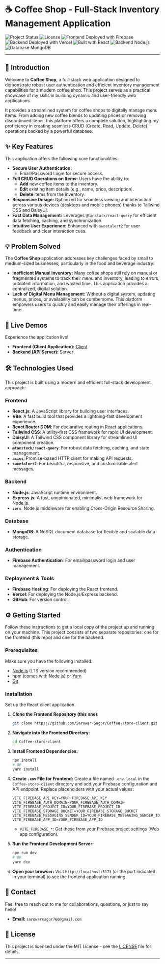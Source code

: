 # ☕ Coffee Shop - Full-Stack Inventory Management Application

![Project Status](https://img.shields.io/badge/Status-Live-brightgreen)
![License](https://img.shields.io/badge/License-MIT-blue.svg)
![Frontend Deployed with Firebase](https://img.shields.io/badge/Frontend_Deployed-Firebase-orange?logo=firebase)
![Backend Deployed with Vercel](https://img.shields.io/badge/Backend_Deployed-Vercel-black?logo=vercel)
![Built with React](https://img.shields.io/badge/Built%20With-React-61DAFB?logo=react&logoColor=white)
![Backend Node.js](https://img.shields.io/badge/Backend-Node.js-339933?logo=node.js&logoColor=white)
![Database MongoDB](https://img.shields.io/badge/Database-MongoDB-47A248?logo=mongodb&logoColor=white)

---

## 🌟 Introduction

Welcome to **Coffee Shop**, a full-stack web application designed to demonstrate robust user authentication and efficient inventory management capabilities for a modern coffee shop. This project serves as a practical showcase of my skills in building dynamic and user-friendly web applications.

It provides a streamlined system for coffee shops to digitally manage menu items. From adding new coffee blends to updating prices or removing discontinued items, this platform offers a complete solution, highlighting my proficiency in creating seamless CRUD (Create, Read, Update, Delete) operations backed by a powerful database.

## ✨ Key Features

This application offers the following core functionalities:

*   **Secure User Authentication:**
    *   Email/Password Login for secure access.
*   **Full CRUD Operations on Items:** Users have the ability to:
    *   **Add** new coffee items to the inventory.
    *   **Edit** existing item details (e.g., name, price, description).
    *   **Delete** items from the inventory.
*   **Responsive Design:** Optimized for seamless viewing and interaction across various devices (desktops and mobile phones) thanks to Tailwind CSS and DaisyUI.
*   **Fast Data Management:** Leverages `@tanstack/react-query` for efficient data fetching, caching, and synchronization.
*   **Intuitive User Experience:** Enhanced with `sweetalert2` for user feedback and clear interaction cues.

## 💡 Problem Solved

The **Coffee Shop** application addresses key challenges faced by small to medium-sized businesses, particularly in the food and beverage industry:

*   **Inefficient Manual Inventory:** Many coffee shops still rely on manual or fragmented systems to track their menu and inventory, leading to errors, outdated information, and wasted time. This application provides a centralized, digital solution.
*   **Lack of Digital Menu Management:** Without a digital system, updating menus, prices, or availability can be cumbersome. This platform empowers users to quickly and easily manage their offerings in real-time.

## 🚀 Live Demos

Experience the application live!

*   **Frontend (Client Application):** [Client](https://coffee-store-8ddda.web.app/)
*   **Backend (API Server):** [Server](https://vercel.com/sarowar-sagors-projects/coffee-store-server)

## 🛠️ Technologies Used

This project is built using a modern and efficient full-stack development approach:

### Frontend
*   **React.js**: A JavaScript library for building user interfaces.
*   **Vite**: A fast build tool that provides a lightning-fast development experience.
*   **React Router DOM**: For declarative routing in React applications.
*   **Tailwind CSS**: A utility-first CSS framework for rapid UI development.
*   **DaisyUI**: A Tailwind CSS component library for streamlined UI component creation.
*   **`@tanstack/react-query`**: For robust data fetching, caching, and state management.
*   **`axios`**: Promise-based HTTP client for making API requests.
*   **`sweetalert2`**: For beautiful, responsive, and customizable alert messages.

### Backend
*   **Node.js**: JavaScript runtime environment.
*   **Express.js**: A fast, unopinionated, minimalist web framework for Node.js.
*   **`cors`**: Node.js middleware for enabling Cross-Origin Resource Sharing.

### Database
*   **MongoDB**: A NoSQL document database for flexible and scalable data storage.

### Authentication
*   **Firebase Authentication**: For email/password login and user management.

### Deployment & Tools
*   **Firebase Hosting**: For deploying the React frontend.
*   **Vercel**: For deploying the Node.js/Express backend.
*   **GitHub**: For version control.

## ⚙️ Getting Started

Follow these instructions to get a local copy of the project up and running on your machine. This project consists of two separate repositories: one for the frontend (this repo) and one for the backend.

### Prerequisites

Make sure you have the following installed:

*   [Node.js](https://nodejs.org/en/) (LTS version recommended)
*   npm (comes with Node.js) or [Yarn](https://yarnpkg.com/)
*   [Git](https://git-scm.com/)


### Installation

Set up the React client application.

1.  **Clone the Frontend Repository (this one):**
    ```bash
    git clone https://github.com/Sarowar-Sagor/Coffee-store-client.git
    ```
2.  **Navigate into the Frontend Directory:**
    ```bash
    cd Coffee-store-client
    ```
3.  **Install Frontend Dependencies:**
    ```bash
    npm install
    # OR
    yarn install
    ```
4.  **Create `.env` File for Frontend:**
    Create a file named `.env.local` in the `Coffee-store-client` directory and add your Firebase configuration and API endpoint. Replace placeholders with your actual values:
    ```env
    VITE_FIREBASE_API_KEY=YOUR_FIREBASE_API_KEY
    VITE_FIREBASE_AUTH_DOMAIN=YOUR_FIREBASE_AUTH_DOMAIN
    VITE_FIREBASE_PROJECT_ID=YOUR_FIREBASE_PROJECT_ID
    VITE_FIREBASE_STORAGE_BUCKET=YOUR_FIREBASE_STORAGE_BUCKET
    VITE_FIREBASE_MESSAGING_SENDER_ID=YOUR_FIREBASE_MESSAGING_SENDER_ID
    VITE_FIREBASE_APP_ID=YOUR_FIREBASE_APP_ID
    ```
    *   `VITE_FIREBASE_*`: Get these from your Firebase project settings (Web app configuration).

5.  **Run the Frontend Development Server:**
    ```bash
    npm run dev
    # OR
    yarn dev
    ```
6.  **Open your browser:**
    Visit `http://localhost:5173` (or the port indicated in your terminal) to see the frontend application running.

## 📧 Contact

Feel free to reach out to me for collaborations, questions, or just to say hello!

*   **Email:** `sarowarsagor760@gmail.com`

## 📄 License

This project is licensed under the MIT License - see the [LICENSE](LICENSE) file for details.

---
